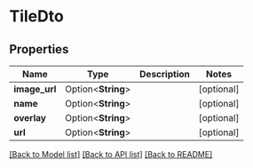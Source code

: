 # TileDto

## Properties

Name | Type | Description | Notes
------------ | ------------- | ------------- | -------------
**image_url** | Option<**String**> |  | [optional]
**name** | Option<**String**> |  | [optional]
**overlay** | Option<**String**> |  | [optional]
**url** | Option<**String**> |  | [optional]

[[Back to Model list]](../README.md#documentation-for-models) [[Back to API list]](../README.md#documentation-for-api-endpoints) [[Back to README]](../README.md)


